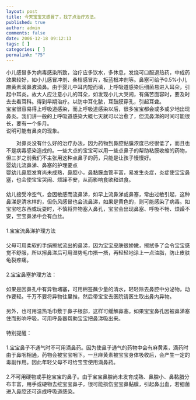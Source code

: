 ```yaml
---
layout: post
title: 今天宝宝又感冒了，找了点治疗方法。
published: true
author: admin
comments: false
date: 2006-12-18 09:12:13
tags: [ ]
categories: [ ]
permalink: "75"
---
```

小儿感冒多为病毒感染所致，治疗应多饮水，多休息，发烧可口服退热药，中成药效果较好，如小儿感冒冲剂、桑桔感冒片，板蓝根冲剂等。鼻塞可给予0.5%小儿麻黄素滴鼻液滴鼻。由于婴儿中耳内短而填，上呼吸道感染后细菌易进入耳朵，引起中耳炎。故大人应注意小儿的耳朵，如发现小儿大哭闹，有痛苦面容时，要及时去去看耳科。得到早期治疗。以防中耳化脓，耳鼓膜穿孔，引起耳聋。  
宝宝很容易得上呼吸道感染，而上呼吸道感染以后，很多宝宝都会或多或少地出现鼻炎。我们讲一般的上呼吸道感染大概七天就可以治愈了，但流鼻涕的时间可能很长，要有一个多月。   
说明可能有鼻炎的现象。  
  
　　对鼻炎没有什么好的治疗办法，因为药物到鼻腔黏膜浓度已经很低了，而且也不是病毒感染造成的。一些大点的宝宝可以用一些点鼻子的帮助粘膜收缩的药物，但三岁之前我们不主张用这种点鼻子的药，只能是让孩子慢慢好。  
婴幼儿流鼻涕、鼻塞的护理要点   
婴幼儿鼻腔发育尚未成熟，鼻腔小，鼻黏膜血管丰富，易发生炎症，炎症使宝宝鼻塞，也会使宝宝哭闹、烦躁不安，从而影响食欲和进食。　  
　  
幼儿接受冷空气，会因敏感而流鼻涕，如早上流鼻涕或鼻塞，常由过敏引起，这种鼻涕是清水样的，但伤风感冒也会流鼻涕，如果是黄色的，则可能感染了病毒。如宝宝吃东西或玩耍时，不慎将异物塞入鼻孔，宝宝会出现鼻塞、呼吸不畅、烦躁不安，宝宝鼻涕中会有血丝。　  
　  
1.宝宝流鼻涕护理方法　  
　  
父母可用柔软的手绢擦拭流出的鼻涕，因为宝宝皮肤很娇嫩，擦拭多了会令宝宝感觉不舒服，所以擦鼻涕后可用湿势毛巾捂一捂，再轻轻地涂上一点油脂，防止皮肤龟裂疼痛。　  
　  
2.宝宝鼻塞护理方法：　  
　  
如果是因鼻孔中有异物堵塞，可用棉签蘸少量的清水，轻轻除去鼻腔中分泌物，动作要轻。千万不要将异物往里推，然后带宝宝去医院请医生取出鼻内异物。　  
　  
另外，也可用温热毛巾敷于鼻子根部，这样可缓解鼻塞。如果宝宝鼻孔因被鼻涕塞住而影响呼吸，可用呼鼻器帮助宝宝把鼻涕吸出来。　  
　  
特别提醒：　  
　  
1.宝宝鼻子不通气时不可用滴鼻药。因为使鼻子通气的药物中会有麻黄素，滴药时由于鼻咽相通，药物会被宝宝咽下。一旦麻黄素被宝宝身体吸收后，会产生一定的毒副作用。因此年轻父母不可给宝宝使用滴鼻药。　  
　  
2.不可用硬物或手挖宝宝的鼻子。由于宝宝鼻腔尚未发育成熟、鼻腔小、鼻黏腊分布丰富，用手或硬物去挖宝宝鼻子，很可能损伤宝宝鼻黏膜，引起鼻出血，若细菌进入鼻腔还可造成呼吸道感染。
